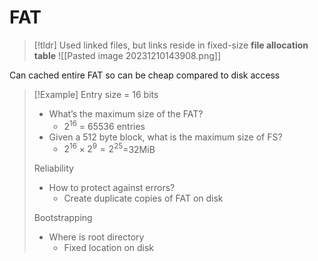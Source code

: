# FAT

> [!tldr] Used linked files, but links reside in fixed-size **file allocation table**
> ![[Pasted image 20231210143908.png]]

Can cached entire FAT so can be cheap compared to disk access

> [!Example] 
> Entry size = 16 bits
> * What’s the maximum size of the FAT?
> 	* $2^16$ = 65536 entries
> * Given a 512 byte block, what is the maximum size of FS?
> 	* $2^16 \times 2^9=2^{25}$=32MiB
> 
> Reliability
> * How to protect against errors?
> 	* Create duplicate copies of FAT on disk
> 
> Bootstrapping
> * Where is root directory
> 	* Fixed location on disk



